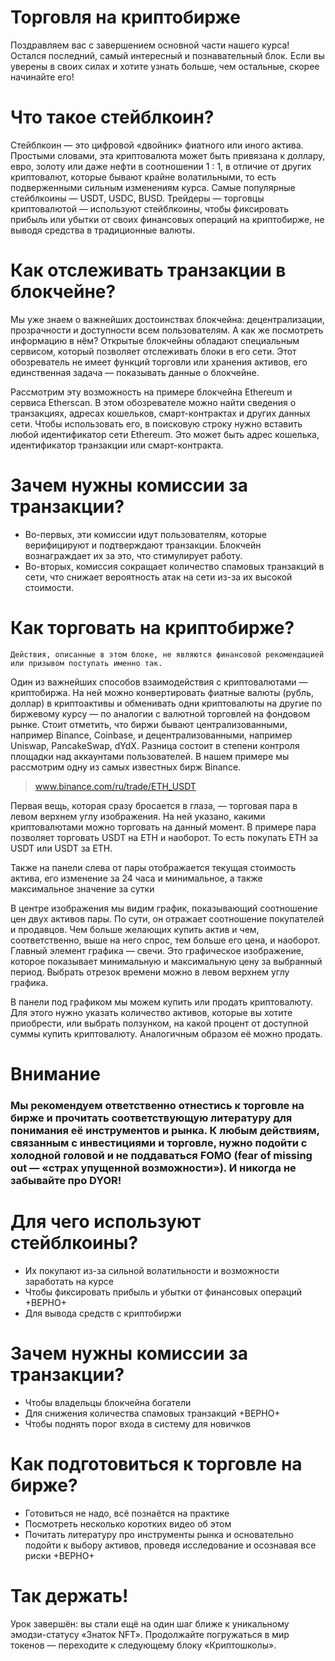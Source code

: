 # Торговля на криптобирже
Поздравляем вас с завершением основной части нашего курса! Остался последний, самый интересный и познавательный блок. Если вы уверены в своих силах и хотите узнать больше, чем остальные, скорее начинайте его!

# Что такое стейблкоин?
Стейблкоин — это цифровой «двойник» фиатного или иного актива. Простыми словами, эта криптовалюта может быть привязана к доллару, евро, золоту или даже нефти в соотношении 1 : 1, в отличие от других криптовалют, которые бывают крайне волатильными, то есть подверженными сильным изменениям курса. Самые популярные стейблкоины — USDT, USDC, BUSD. Трейдеры — торговцы криптовалютой — используют стейблкоины, чтобы фиксировать прибыль или убытки от своих финансовых операций на криптобирже, не выводя средства в традиционные валюты.

# Как отслеживать транзакции в блокчейне?
Мы уже знаем о важнейших достоинствах блокчейна: децентрализации, прозрачности и доступности всем пользователям. А как же посмотреть информацию в нём? Открытые блокчейны обладают специальным сервисом, который позволяет отслеживать блоки в его сети. Этот обозреватель не имеет функций торговли или хранения активов, его единственная задача — показывать данные о блокчейне.

Рассмотрим эту возможность на примере блокчейна Ethereum и сервиса Etherscan. В этом обозревателе можно найти сведения о транзакциях, адресах кошельков, смарт-контрактах и других данных сети. Чтобы использовать его, в поисковую строку нужно вставить любой идентификатор сети Ethereum. Это может быть адрес кошелька, идентификатор транзакции или смарт-контракта.

# Зачем нужны комиссии за транзакции?
- Во-первых, эти комиссии идут пользователям, которые верифицируют и подтверждают транзакции. Блокчейн вознаграждает их за это, что стимулирует работу.
- Во-вторых, комиссия сокращает количество спамовых транзакций в сети, что снижает вероятность атак на сети из-за их высокой стоимости.

# Как торговать на криптобирже?
`Действия, описанные в этом блоке, не являются финансовой рекомендацией или призывом поступать именно так.`

Один из важнейших способов взаимодействия с криптовалютами — криптобиржа. На ней можно конвертировать фиатные валюты (рубль, доллар) в криптоактивы и обменивать одни криптовалюты на другие по биржевому курсу — по аналогии с валютной торговлей на фондовом рынке. Стоит отметить, что биржи бывают централизованными, например Binance, Coinbase, и децентрализованными, например Uniswap, PancakeSwap, dYdX. Разница состоит в степени контроля площадки над аккаунтами пользователей. В нашем примере мы рассмотрим одну из самых известных бирж Binance.

> www.binance.com/ru/trade/ETH_USDT

Первая вещь, которая сразу бросается в глаза, — торговая пара в левом верхнем углу изображения. На ней указано, какими криптовалютами можно торговать на данный момент. В примере пара позволяет торговать USDT на ETH и наоборот. То есть покупать ETH за USDT или USDT за ETH.

Также на панели слева от пары отображается текущая стоимость актива, его изменение за 24 часа и минимальное, а также максимальное значение за сутки

В центре изображения мы видим график, показывающий соотношение цен двух активов пары. По сути, он отражает соотношение покупателей и продавцов. Чем больше желающих купить актив и чем, соответственно, выше на него спрос, тем больше его цена, и наоборот. Главный элемент графика — свечи. Это графическое изображение, которое показывает минимальную и максимальную цену за выбранный период. Выбрать отрезок времени можно в левом верхнем углу графика.

В панели под графиком мы можем купить или продать криптовалюту. Для этого нужно указать количество активов, которые вы хотите приобрести, или выбрать ползунком, на какой процент от доступной суммы купить криптовалюту. Аналогичным образом её можно продать.

# Внимание
### Мы рекомендуем ответственно отнестись к торговле на бирже и прочитать соответствующую литературу для понимания её инструментов и рынка. К любым действиям, связанным с инвестициями и торговле, нужно подойти с холодной головой и не поддаваться FOMO (fear of missing out — «страх упущенной возможности»). И никогда не забывайте про DYOR!

# Для чего используют стейблкоины?

- Их покупают из-за сильной волатильности и возможности заработать на курсе
- Чтобы фиксировать прибыль и убытки от финансовых операций +ВЕРНО+
- Для вывода средств с криптобиржи

# Зачем нужны комиссии за транзакции?

- Чтобы владельцы блокчейна богатели
- Для снижения количества спамовых транзакций +ВЕРНО+
- Чтобы поднять порог входа в систему для новичков

# Как подготовиться к торговле на бирже?

- Готовиться не надо, всё познаётся на практике
- Посмотреть несколько коротких видео об этом
- Почитать литературу про инструменты рынка и основательно подойти к выбору активов, проведя исследование и осознавая все риски  +ВЕРНО+

# Так держать!
Урок завершён: вы стали ещё на один шаг ближе к уникальному эмодзи-статусу «Знаток NFT». Продолжайте погружаться в мир токенов — переходите к следующему блоку «Криптошколы».
